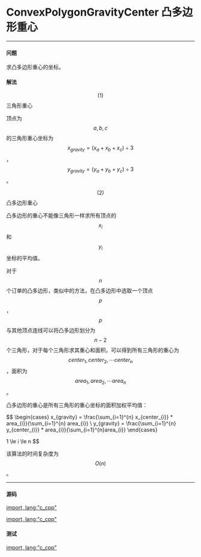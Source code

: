 <script type="text/javascript" src="https://cdnjs.cloudflare.com/ajax/libs/mathjax/2.7.1/MathJax.js?config=TeX-AMS-MML_HTMLorMML"/></script>
<script> gitbook.events.bind("page.change", function() { MathJax.Hub.Queue(["Typeset",MathJax.Hub]); } </script>

# ConvexPolygonGravityCenter 凸多边形重心

--------

#### 问题

求凸多边形重心的坐标。

#### 解法

$$ (1) $$ 三角形重心

顶点为$$ a, b, c $$的三角形重心坐标为$$ x_{gravity} = (x_{a} + x_{b} + x_{c}) \div  3 $$，$$ y_{gravity} = (y_{a} + y_{b} + y_{c}) \div 3 $$。

$$ (2) $$ 凸多边形重心

凸多边形的重心不能像三角形一样求所有顶点的$$ x_{i} $$和$$ y_{i} $$坐标的平均值。

对于$$ n $$个订单的凸多边形，类似<ConvexPolygonArea>中的方法，在凸多边形中选取一个顶点$$ p $$，$$ p $$与其他顶点连线可以将凸多边形划分为$$ n - 2 $$个三角形，对于每个三角形求其重心和面积。可以得到所有三角形的重心为$$ center_{1}, center_{2}, \cdots center_{n} $$，面积为$$ area_{1}, area_{2}, \cdots area_{n} $$。

凸多边形的重心是所有三角形的重心坐标的面积加权平均值：

$$
\begin{cases}
x_{gravity} = \frac{\sum_{i=1}^{n} x_{center_{i}} * area_{i}}{\sum_{i=1}^{n} area_{i}}  \\
y_{gravity} = \frac{\sum_{i=1}^{n} y_{center_{i}} * area_{i}}{\sum_{i=1}^{n}area_{i}}
\end{cases}

1 \le i \le n
$$

该算法的时间复杂度为$$ O(n) $$。

--------

#### 源码

[import, lang:"c_cpp"](../../../../src/AnalyticGeometry/Util.h)

[import, lang:"c_cpp"](../../../../src/AnalyticGeometry/Polygon/ConvexPolygonGravityCenter.h)


#### 测试

[import, lang:"c_cpp"](../../../../src/AnalyticGeometry/Polygon/ConvexPolygonGravityCenter.cpp)


